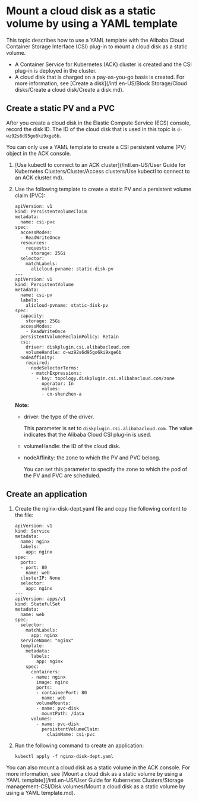 # Mount a cloud disk as a static volume by using a YAML template

This topic describes how to use a YAML template with the Alibaba Cloud Container Storage Interface \(CSI\) plug-in to mount a cloud disk as a static volume.

-   A Container Service for Kubernetes \(ACK\) cluster is created and the CSI plug-in is deployed in the cluster.
-   A cloud disk that is charged on a pay-as-you-go basis is created. For more information, see [Create a disk](/intl.en-US/Block Storage/Cloud disks/Create a cloud disk/Create a disk.md).

## Create a static PV and a PVC

After you create a cloud disk in the Elastic Compute Service \(ECS\) console, record the disk ID. The ID of the cloud disk that is used in this topic is `d-wz92s6d95go6ki9xge6b`.

You can only use a YAML template to create a CSI persistent volume \(PV\) object in the ACK console.

1.  [Use kubectl to connect to an ACK cluster](/intl.en-US/User Guide for Kubernetes Clusters/Cluster/Access clusters/Use kubectl to connect to an ACK cluster.md).

2.  Use the following template to create a static PV and a persistent volume claim \(PVC\):

    ```
    apiVersion: v1
    kind: PersistentVolumeClaim
    metadata:
      name: csi-pvc
    spec:
      accessModes:
      - ReadWriteOnce
      resources:
        requests:
          storage: 25Gi
      selector:
        matchLabels:
          alicloud-pvname: static-disk-pv
    ---
    apiVersion: v1
    kind: PersistentVolume
    metadata:
      name: csi-pv
      labels:
        alicloud-pvname: static-disk-pv
    spec:
      capacity:
        storage: 25Gi
      accessModes:
        - ReadWriteOnce
      persistentVolumeReclaimPolicy: Retain
      csi:
        driver: diskplugin.csi.alibabacloud.com
        volumeHandle: d-wz92s6d95go6ki9xge6b
      nodeAffinity:
        required:
          nodeSelectorTerms:
          - matchExpressions:
            - key: topology.diskplugin.csi.alibabacloud.com/zone
              operator: In
              values:
              - cn-shenzhen-a
    ```

    **Note:**

    -   driver: the type of the driver.

        This parameter is set to `diskplugin.csi.alibabacloud.com`. The value indicates that the Alibaba Cloud CSI plug-in is used.

    -   volumeHandle: the ID of the cloud disk.
    -   nodeAffinity: the zone to which the PV and PVC belong.

        You can set this parameter to specify the zone to which the pod of the PV and PVC are scheduled.


## Create an application

1.  Create the nginx-disk-dept.yaml file and copy the following content to the file:

    ```
    apiVersion: v1
    kind: Service
    metadata:
      name: nginx
      labels:
        app: nginx
    spec:
      ports:
      - port: 80
        name: web
      clusterIP: None
      selector:
        app: nginx
    ---
    apiVersion: apps/v1
    kind: StatefulSet
    metadata:
      name: web
    spec:
      selector:
        matchLabels:
          app: nginx
      serviceName: "nginx"
      template:
        metadata:
          labels:
            app: nginx
        spec:
          containers:
          - name: nginx
            image: nginx
            ports:
            - containerPort: 80
              name: web
            volumeMounts:
            - name: pvc-disk
              mountPath: /data
          volumes:
            - name: pvc-disk
              persistentVolumeClaim:
                claimName: csi-pvc
    ```

2.  Run the following command to create an application:

    ```
    kubectl apply -f nginx-disk-dept.yaml
    ```


You can also mount a cloud disk as a static volume in the ACK console. For more information, see [Mount a cloud disk as a static volume by using a YAML template](/intl.en-US/User Guide for Kubernetes Clusters/Storage management-CSI/Disk volumes/Mount a cloud disk as a static volume by using a YAML template.md).

